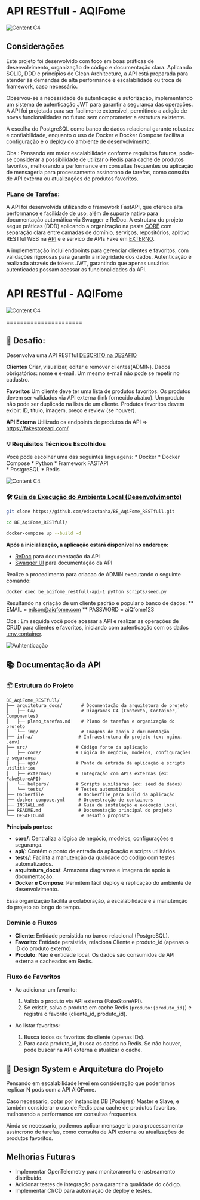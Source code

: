 # API RESTfull - AQIFome

![Content C4](./arquitetura_docs/C4/Context.png)


## Considerações 

Este projeto foi desenvolvido com foco em boas práticas de desenvolvimento, organização de código e documentação clara. Aplicando SOLID, DDD e princípios de Clean Architecture, a API está preparada para atender às demandas de alta performance e escalabilidade ou troca de framework, caso necessário.

Observou-se a necessidade de autenticação e autorização, implementando um sistema de autenticação JWT para garantir a segurança das operações. A API foi projetada para ser facilmente extensível, permitindo a adição de novas funcionalidades no futuro sem comprometer a estrutura existente.

A escolha do PostgreSQL como banco de dados relacional garante robustez e confiabilidade, enquanto o uso de Docker e Docker Compose facilita a configuração e o deploy do ambiente de desenvolvimento.

Obs.: Pensando em maior escalabilidade conforme requisitos futuros, pode-se considerar a possibilidade de utilizar o Redis para cache de produtos favoritos, melhorando a performance em consultas frequentes ou aplicação de mensageria para processamento assíncrono de tarefas, como consulta de API externa ou atualizações de produtos favoritos.

### [PLano de Tarefas:](arquitetura_docs/plano_tarefas.md)

A API foi desenvolvida utilizando o framework FastAPI, que oferece alta performance e facilidade de uso, além de suporte nativo para documentação automática via Swagger e ReDoc. A estrutura do projeto segue práticas (DDD) aplicando a organização na pasta [CORE](src/core) com separação clara entre camadas de domínio, serviços, repositórios, aplitivo RESTful WEB na [API](src/api) e e servico de APIs Fake em [EXTERNO](src/externos).

A implementação inclui endpoints para gerenciar clientes e favoritos, com validações rigorosas para garantir a integridade dos dados. 
Autenticação é realizada através de tokens JWT, garantindo que apenas usuários autenticados possam acessar as funcionalidades da API.

# API RESTful - AQIFome
![Content C4](./arquitetura_docs/C4/Container.png)

======================

## 🔧 Desafio:
Desenvolva uma API RESTful [DESCRITO na DESAFIO](DESAFIO.md)

**Clientes**
Criar, visualizar, editar e remover clientes(ADMIN).
Dados obrigatórios: nome e e-mail.
Um mesmo e-mail não pode se repetir no cadastro.

**Favoritos**
Um cliente deve ter uma lista de produtos favoritos.
Os produtos devem ser validados via API externa (link fornecido abaixo).
Um produto não pode ser duplicado na lista de um cliente.
Produtos favoritos devem exibir: ID, título, imagem, preço e review (se houver).

**API Externa**
Utilizado os endpoints de produtos da API => https://fakestoreapi.com/

### 💡 Requisitos Técnicos Escolhidos
Você pode escolher uma das seguintes linguagens:
    * Docker
    * Docker Compose
    * Python
    * Framework FASTAPI  
    * PostgreSQL
    * Redis 

![Content C4](./arquitetura_docs/C4/Components.png)

### 🛠️ [Guia de Execução do Ambiente Local (Desenvolvimento)](INSTALL.md)

```bash
git clone https://github.com/edcastanha/BE_AqiFome_RESTfull.git

cd BE_AqiFome_RESTfull/

docker-compose up --build -d

```

**Após a inicialização, a aplicação estará disponível no endereço:**

- [ReDoc](http://localhost:8000/redoc) para documentação da API
- [Swagger UI](http://localhost:8000/docs) para documentação da API

Realize o procedimento para criacao de ADMIN executando o seguinte comando:
```bash
docker exec be_aqifome_restfull-api-1 python scripts/seed.py   
```
Resultando na criação de um cliente padrão e popular o banco de dados:
    ** EMAIL    = edson@aiqfome.com
    ** PASSWORD = aiQfome123

Obs.: Em seguida você pode acessar a API e realizar as operações de CRUD para clientes e favoritos, iniciando com autenticação com os dados [.env.container](./infra/.env.container).

![Auhtenticação](./arquitetura_docs/img/auth_admin_seed.png)


## 📚 Documentação da API

### 📦 Estrutura do Projeto

```
BE_AqiFome_RESTfull/
├── arquitetura_docs/       # Documentação da arquitetura do projeto
│   ├── C4/                 # Diagramas C4 (Contexto, Container, Componentes)
│   ├── plano_tarefas.md    # Plano de tarefas e organização do projeto
│   └── img/                # Imagens de apoio à documentação
├── infra/                 # Infraestrutura do projeto (ex: nginx, .env)
├── src/                  # Código fonte da aplicação
│   ├── core/             # Lógica de negócio, modelos, configurações e segurança
│   ├── api/              # Ponto de entrada da aplicação e scripts utilitários
│   ├── externos/         # Integração com APIs externas (ex: FakeStoreAPI)
│   └── helpers/          # Scripts auxiliares (ex: seed de dados)
│   └── tests/            # Testes automatizados
├── Dockerfile             # Dockerfile para build da aplicação
├── docker-compose.yml     # Orquestração de containers
├── INSTALL.md             # Guia de instalação e execução local
├── README.md              # Documentação principal do projeto
└── DESAFIO.md              # Desafio proposto
```

**Principais pontos:**
- **core/**: Centraliza a lógica de negócio, modelos, configurações e segurança.
- **api/**: Contém o ponto de entrada da aplicação e scripts utilitários.
- **tests/**: Facilita a manutenção da qualidade do código com testes automatizados.
- **arquitetura_docs/**: Armazena diagramas e imagens de apoio à documentação.
- **Docker e Compose**: Permitem fácil deploy e replicação do ambiente de desenvolvimento.

Essa organização facilita a colaboração, a escalabilidade e a manutenção do projeto ao longo do tempo.


### Domínio e Fluxos
- **Cliente**: Entidade persistida no banco relacional (PostgreSQL).
- **Favorito**: Entidade persistida, relaciona Cliente e produto_id (apenas o ID do produto externo).
- **Produto**: Não é entidade local. Os dados são consumidos de API externa e cacheados em Redis.

### Fluxo de Favoritos
- Ao adicionar um favorito:
  1. Valida o produto via API externa (FakeStoreAPI).
  2. Se existir, salva o produto em cache Redis (`produto:{produto_id}`) e registra o favorito (cliente_id, produto_id).

- Ao listar favoritos:
  1. Busca todos os favoritos do cliente (apenas IDs).
  2. Para cada produto_id, busca os dados no Redis. Se não houver, pode buscar na API externa e atualizar o cache.

## 🧩 Design System e Arquitetura do Projeto

Pensando em escalabilidade levei em consideração que poderiamos replicar N pods com a API AiQFome.

Caso necessario, optar por instancias DB (Postgres) Master e Slave, e também considerar o uso de Redis para cache de produtos favoritos, melhorando a performance em consultas frequentes.

Ainda se necessario, podemos aplicar mensageria para processamento assíncrono de tarefas, como consulta de API externa ou atualizações de produtos favoritos.

## Melhorias Futuras
- Implementar OpenTelemetry para monitoramento e rastreamento distribuído.
- Adicionar testes de integração para garantir a qualidade do código.
- Implementar CI/CD para automação de deploy e testes.
